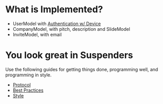 What is Implemented?
====================

* UserModel with [Authentication w/ Device](http://www.railscasts.com/episodes/209-devise-revised)
* CompanyModel, with pitch, description and SlideModel 
* InviteModel, with email

You look great in Suspenders
============================

Use the following guides for getting things done, programming well, and
programming in style.

* [Protocol](http://github.com/thoughtbot/guides/blob/master/protocol)
* [Best Practices](http://github.com/thoughtbot/guides/blob/master/best-practices)
* [Style](http://github.com/thoughtbot/guides/blob/master/style)


